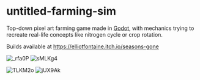 # untitled-farming-sim
 Top-down pixel art farming game made in [Godot](https://github.com/godotengine/godot), with mechanics trying to recreate real-life concepts like nitrogen cycle or crop rotation.

Builds available at https://elliotfontaine.itch.io/seasons-gone

![_rfa0P](https://github.com/elliotfontaine/untitled-farming-sim/assets/92150839/cfeb499e-fb10-43c4-8feb-af622ee1244c)
![sMLKg4](https://github.com/elliotfontaine/untitled-farming-sim/assets/92150839/22e7d1bd-35a2-4089-948f-4f53482e07e1)


![TLKM2o](https://github.com/elliotfontaine/untitled-farming-sim/assets/92150839/a9ac6b3c-c6b4-45ca-90b2-1f5e4f8fa996)
![jUX9Ak](https://github.com/elliotfontaine/untitled-farming-sim/assets/92150839/b7a087cb-38d2-411b-8c82-802b740de4be)
